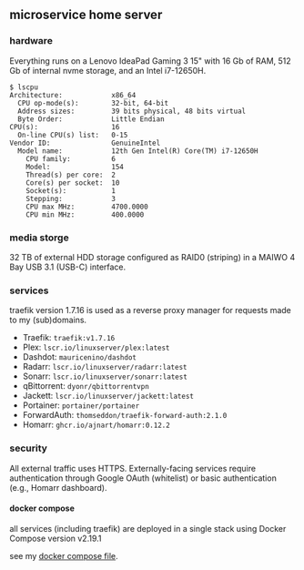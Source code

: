 ## microservice home server

### hardware

Everything runs on a Lenovo IdeaPad Gaming 3 15" with 16 Gb of RAM, 512 Gb of internal nvme storage, and an Intel i7-12650H.

```
$ lscpu
Architecture:            x86_64
  CPU op-mode(s):        32-bit, 64-bit
  Address sizes:         39 bits physical, 48 bits virtual
  Byte Order:            Little Endian
CPU(s):                  16
  On-line CPU(s) list:   0-15
Vendor ID:               GenuineIntel
  Model name:            12th Gen Intel(R) Core(TM) i7-12650H
    CPU family:          6
    Model:               154
    Thread(s) per core:  2
    Core(s) per socket:  10
    Socket(s):           1
    Stepping:            3
    CPU max MHz:         4700.0000
    CPU min MHz:         400.0000
```

### media storge

32 TB of external HDD storage configured as RAID0 (striping) in a MAIWO 4 Bay USB 3.1 (USB-C) interface.

### services

traefik version 1.7.16 is used as a reverse proxy manager for requests made to my (sub)domains. 

- Traefik: `traefik:v1.7.16`
- Plex: `lscr.io/linuxserver/plex:latest`
- Dashdot: `mauricenino/dashdot`
- Radarr: `lscr.io/linuxserver/radarr:latest`
- Sonarr: `lscr.io/linuxserver/sonarr:latest`
- qBittorrent: `dyonr/qbittorrentvpn`
- Jackett: `lscr.io/linuxserver/jackett:latest`
- Portainer: `portainer/portainer`
- ForwardAuth: `thomseddon/traefik-forward-auth:2.1.0`
- Homarr: `ghcr.io/ajnart/homarr:0.12.2`

### security

All external traffic uses HTTPS. Externally-facing services require authentication through Google OAuth (whitelist) or basic authentication (e.g., Homarr dashboard). 

#### docker compose

all services (including traefik) are deployed in a single stack using Docker Compose version v2.19.1

see my [docker compose file](./docker-compose.yml).



